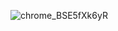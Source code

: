 ![chrome_BSE5fXk6yR](https://github.com/FelixEdenborgh/Ovning9_ToDoList/assets/31070311/1fdd80d8-94b2-427b-81bd-515c732b9edf)
